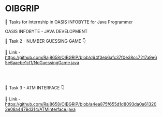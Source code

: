 # OIBGRIP
🎯 Tasks for Internship in OASIS INFOBYTE for Java Programmer 

OASIS INFOBYTE - JAVA DEVELOPMENT

🚀  Task 2 - NUMBER GUESSING GAME 👇

🔗 Link - https://github.com/Raj8658/OIBGRIP/blob/d64f3eb6afc37f0e38cc7217a9e65e6aaebe1cf1/NoGuessingGame.java
<br>
<br>
<br>
<br>

🚀  Task 3 - ATM INTERFACE 👇

🔗 Link - https://github.com/Raj8658/OIBGRIP/blob/a4ea875f655d1d8093da0a613203e08a4479d314/ATMinterface.java
